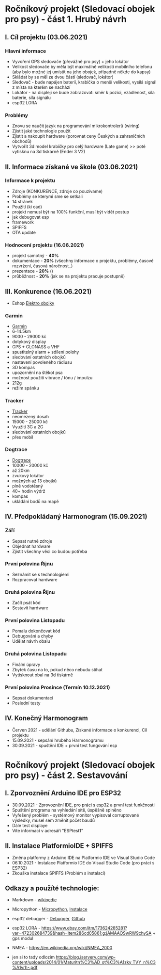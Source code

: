 # Ročníkový projekt (Sledovací obojek pro psy) - část 1. Hrubý návrh

I. Cíl projektu (03.06.2021)
----------------------------
### Hlavní informace
- Vyvoření GPS sledovače (převážně pro psy) + jeho lokátor 
- Velikost sledovače by měla být maximálně velikosti mobilního telefonu (aby bylo možné jej umístit na jeho obojek, případně někde do kapsy)
- Skládat by se měl ze dvou částí (sledovač, lokátor)
- Sledovač - bude napájen baterií, krabička o menší velikosti, vysílá signál z místa na kterém se nachází
- Lokátor - na displeji se bude zobrazovat: směr k pozici, vzádlenost, síla baterie, síla signálu
- esp32 LORA
### Problémy
- Znovu se naučit jazyk na programování mikrokontrolerů (wiring)
- Zjistit jaké technologie použít
- Zjistit a nakoupit hardware (porovnat ceny Českých a zahraničních obchodů)
- Vytvořit 3d model krabičky pro celý hardware (Late game) >> poté vytisknu na 3d tiskárně (Ender 3 V2)

II. Informace získané ve škole (03.06.2021)
-------------------------------------------
### Informace k projektu
- Zdroje (KONKURENCE, zdroje co pouzivame) 
- Problémy se kterymi sme se setkali
- 14 stránek
- Použití (ki cad)
- projekt nemusí být na 100% funkční, musí být vidět postup
- jak debugovat esp
- framework
- SPIFFS
- OTA update
### Hodnocení projektu (16.06.2021)
- projekt samotný - __40%__
- dokumentace - __20%__ (všechny informace o projektu, problémy, časové rozvržení, časová náročnost..)
- prezentace - __20%__ ()
- průběžnost - __20%__ (jak se na projektu pracuje postupně)

III. Konkurence (16.06.2021)
-------------------------------------------
- Eshop [Elektro obojky](https://www.elektro-obojky.cz/gps-obojky-pro-psy/)
### Garmin
* [Garmin](https://www.elektro-obojky.cz/gps-obojky-garmin/)
* 6-14.5km
* 9000 - 29000 kč
* dotykový display
* GPS + GLONASS a VHF
* spustitelný alarm + sdílení polohy
* sledování ostatních obojků
* nastavení povoleného rádiusu
* 3D kompas
* upozornění na štěkot psa
* možnost použití vibrace / tónu / impulzu
* 212g
* režim spánku
### Tracker
* [Tracker](https://www.elektro-obojky.cz/gps-obojky-pro-psy-tracker/)
* neomezený dosah
* 15000 - 25000 kč
* Využití 3G a 2G
* sledování ostatních obojků
* přes mobil
### Dogtrace
* [Dogtrace](https://www.elektro-obojky.cz/gps-obojky-dogtrace/)
* 10000 - 20000 kč
* až 20km
* zvukový lokátor
* možných až 13 obojků
* plně vodotěsný
* 40+ hodin výdrž
* kompas
* ukládání bodů na mapě

IV. Předpokládaný Harmonogram (15.09.2021)
-------------------------------------------
### Září
* Sepsat nutné zdroje
* Objednat hardware
* Zjistit všechny věci co budou potřeba

### První polovina Říjnu
* Seznámit se s technologiemi
* Rozpracovat hardware

### Druhá polovina Říjnu
* Začít psát kód
* Sestavit hardware 

### První polovina Listopadu
* Pomalu dokončovat kód
* Debugování a chyby
* Udělat návrh obalu 

### Druhá polovina Listopadu
* Finální úpravy
* Zbytek času na to, pokud něco nebudu stíhat
* Vytisknout obal na 3d tiskárně

### První polovina Prosince (Termín 10.12.2021)
* Sepsat dokumentaci
* Poslední testy

IV. Konečný Harmonogram 
-------------------------------------------
* Červen 2021 - udělání Githubu, Získané informace o konkurenci, Cíl projektu
* 15.09.2021 - sepsání hrubého Harmonogramu
* 30.09.2021 - spuštění IDE + první test fungování esp

# Ročníkový projekt (Sledovací obojek pro psy) - část 2. Sestavování

I. Zporvoznění Arduino IDE pro ESP32
--------------------------------------
* 30.09.2021 - Zprovoznění IDE, pro práci s esp32 a první test funkčnosti
* Spuštění programu na vyhledání sítě, úspěšně splněno
* Vyřešený problém - systémový monitor vypisoval corruptované výsledky, musel sem změnit počet baudů
* Dále test displaye
* Víte informací v adresáři "ESPtest1"

II. Instalace PlatformioIDE + SPIFFS
--------------------------------------
* Změna platformy z Arduino IDE na Platformio IDE ve Visual Studio Code
* 06.10.2021 - Instalace Platformio IDE do Visual Studio Code (pro práci s ESP32)
* Zkouška instalace SPIFFS (Problém s instalací)


Odkazy a použíté technologie:
-------
* Markdown - [wikipedie](https://cs.wikipedia.org/wiki/Markdown)
* Micropython - [Micropython](https://randomnerdtutorials.com/micropython-esp32-esp8266-vs-code-pymakr/), [Instalace](https://blog.iservery.com/2020/04/06/instalace-micropython-a-vscode/)
* esp32 debugger - [Debugger](https://docs.espressif.com/projects/esp-idf/en/latest/esp32/api-guides/jtag-debugging/using-debugger.html), [Github](https://github.com/maakbaas/esp8266-iot-framework)
* esp32 LORA - https://www.ebay.com/itm/173624285281?var=472302684739&hash=item286cd05861:g:jAMAAOSwRW9chySA + gps modul
* NMEA - https://en.wikipedia.org/wiki/NMEA_2000





* jen si to tady odlozim https://blog.iservery.com/wp-content/uploads/2014/01/Maturitn%C3%AD_ot%C3%A1zky_TVY_n%C3%A1vrh-.pdf
